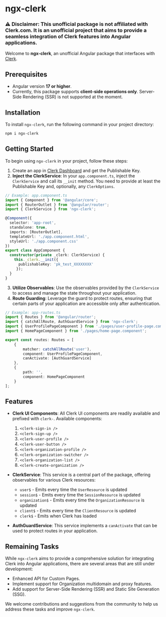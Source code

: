 # ngx-clerk

### ⚠️ Disclaimer: This unofficial package is not affiliated with Clerk.com. It is an unofficial project that aims to provide a seamless integration of Clerk features into Angular applications.

Welcome to **ngx-clerk**, an unofficial Angular package that interfaces with [Clerk](https://clerk.com/).

## Prerequisites

- Angular version **17 or higher**.
- Currently, this package supports **client-side operations only**. Server-Side Rendering (SSR) is not supported at the moment.

## Installation

To install `ngx-clerk`, run the following command in your project directory:

```bash
npm i ngx-clerk
```

## Getting Started

To begin using `ngx-clerk` in your project, follow these steps:
1. Create an app in [Clerk Dashboard](https://dashboard.clerk.com/) and get the Publishable Key.
2. **Inject the ClerkService**: In your `app.component.ts`, inject the `ClerkService` and call its `__init` method. You need to provide at least the Publishable Key and, optionally, any `ClerkOptions`.
```typescript
// Example: app.component.ts
import { Component } from '@angular/core';
import { RouterOutlet } from '@angular/router';
import { ClerkService } from 'ngx-clerk';

@Component({
  selector: 'app-root',
  standalone: true,
  imports: [RouterOutlet],
  templateUrl: './app.component.html',
  styleUrl: './app.component.css'
})
export class AppComponent {
  constructor(private _clerk: ClerkService) {
    this._clerk.__init({ 
      publishableKey: 'pk_test_XXXXXXXX'
     });
  }
}

```
3. **Utilize Observables**: Use the observables provided by the `ClerkService` to access and manage the state throughout your application.
4. **Route Guarding**: Leverage the guard to protect routes, ensuring that certain parts of your application are accessible only after authentication.
```typescript
// Example: app-routes.ts
import { Routes } from '@angular/router';
import { catchAllRoute, AuthGuardService } from 'ngx-clerk';
import { UserProfilePageComponent } from './pages/user-profile-page.component';
import { HomePageComponent } from './pages/home-page.component';

export const routes: Routes = [
    { 
        matcher: catchAllRoute('user'), 
        component: UserProfilePageComponent, 
        canActivate: [AuthGuardService] 
    },
    { 
        path: '', 
        component: HomePageComponent
    }
];

```

## Features

- **Clerk UI Components**: All Clerk UI components are readily available and prefixed with `clerk-`. Available components:
    1. `<clerk-sign-in />`
    2. `<clerk-sign-up />`
    3. `<clerk-user-profile />`
    4. `<clerk-user-button />`
    5. `<clerk-organization-profile />`
    6. `<clerk-organization-switcher />`
    7. `<clerk-organization-list />`
    8. `<clerk-create-organization />`

- **ClerkService**: This service is a central part of the package, offering observables for various Clerk resources:
    - `user$` - Emits every time the `UserResource` is updated
    - `session$` - Emits every time the `SessionResource` is updated
    - `organization$` - Emits every time the `OrganizationResource` is updated
    - `client$` - Emits every time the `ClientResource` is updated
    - `clerk$` - Emits when Clerk has loaded
- **AuthGuardService**: This service implements a `canActivate` that can be used to protect routes in your application.

## Remaining Tasks

While `ngx-clerk` aims to provide a comprehensive solution for integrating Clerk into Angular applications, there are several areas that are still under development:

- Enhanced API for Custom Pages.
- Implement support for Organization multidomain and proxy features.
- Add support for Server-Side Rendering (SSR) and Static Site Generation (SSG).

We welcome contributions and suggestions from the community to help us address these tasks and improve `ngx-clerk`.